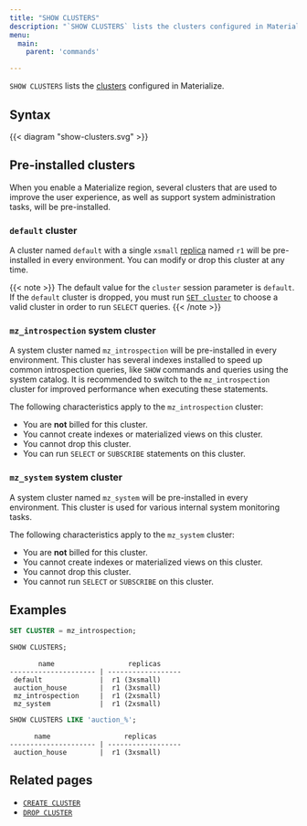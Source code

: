 ```yaml
---
title: "SHOW CLUSTERS"
description: "`SHOW CLUSTERS` lists the clusters configured in Materialize."
menu:
  main:
    parent: 'commands'

---
```


`SHOW CLUSTERS` lists the [clusters](/get-started/key-concepts/#clusters) configured in Materialize.

## Syntax

{{< diagram "show-clusters.svg" >}}

## Pre-installed clusters

When you enable a Materialize region, several clusters that are used to improve
the user experience, as well as support system administration tasks, will be
pre-installed.

### `default` cluster

A cluster named `default` with a single `xsmall` [replica](/get-started/key-concepts/#cluster-replicas)
named `r1` will be pre-installed in every environment. You can modify or drop
this cluster at any time.

{{< note >}}
The default value for the `cluster` session parameter is `default`.
If the `default` cluster is dropped, you must run [`SET cluster`](/sql/select/#ad-hoc-queries)
to choose a valid cluster in order to run `SELECT` queries.
{{< /note >}}

### `mz_introspection` system cluster

A system cluster named `mz_introspection` will be pre-installed in every
environment. This cluster has several indexes installed to speed up common
introspection queries, like `SHOW` commands and queries using the system
catalog. It is recommended to switch to the `mz_introspection` cluster for
improved performance when executing these statements.

The following characteristics apply to the `mz_introspection` cluster:

  * You are **not** billed for this cluster.
  * You cannot create indexes or materialized views on this cluster.
  * You cannot drop this cluster.
  * You can run `SELECT` or `SUBSCRIBE` statements on this cluster.

### `mz_system` system cluster

A system cluster named `mz_system` will be pre-installed in every environment.
This cluster is used for various internal system monitoring tasks.

The following characteristics apply to the `mz_system` cluster:

  * You are **not** billed for this cluster.
  * You cannot create indexes or materialized views on this cluster.
  * You cannot drop this cluster.
  * You cannot run `SELECT` or `SUBSCRIBE` on this cluster.

## Examples

```sql
SET CLUSTER = mz_introspection;

SHOW CLUSTERS;
```

```nofmt
       name                  replicas
--------------------- | ------------------
 default              |  r1 (3xsmall)
 auction_house        |  r1 (3xsmall)
 mz_introspection     |  r1 (2xsmall)
 mz_system            |  r1 (2xsmall)
```

```sql
SHOW CLUSTERS LIKE 'auction_%';
```

```nofmt
      name                  replicas
--------------------- | ------------------
 auction_house        |  r1 (3xsmall)
```


## Related pages

- [`CREATE CLUSTER`](../create-cluster)
- [`DROP CLUSTER`](../drop-cluster)

